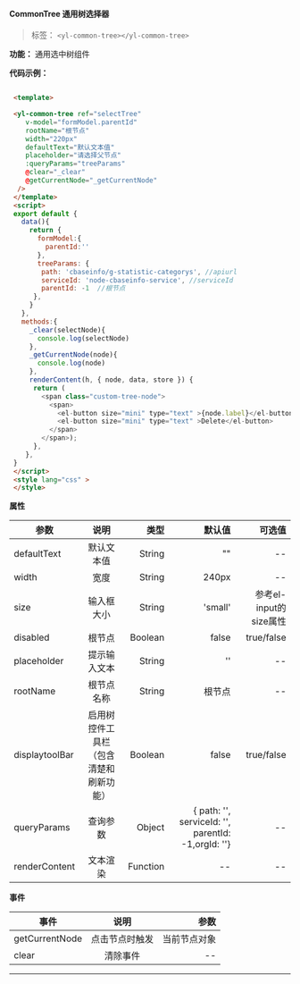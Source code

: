 
#### CommonTree 通用树选择器

> 标签：  `<yl-common-tree></yl-common-tree>`

**功能：**  通用选中树组件

**代码示例：**


  ```html

   <template>

   <yl-common-tree ref="selectTree"
      v-model="formModel.parentId"
      rootName="根节点"
      width="220px"
      defaultText="默认文本值"
      placeholder="请选择父节点"
      :queryParams="treeParams"
      @clear="_clear"
      @getCurrentNode="_getCurrentNode"
    />
   </template>
   <script>
   export default {
     data(){
       return {
         formModel:{
           parentId:''
         },
         treeParams: {
          path: 'cbaseinfo/g-statistic-categorys', //apiurl
          serviceId: 'node-cbaseinfo-service', //serviceId
          parentId: -1  //根节点
        },
       }
     },
     methods:{
       _clear(selectNode){
         console.log(selectNode)
       },
       _getCurrentNode(node){
         console.log(node)
       },
       renderContent(h, { node, data, store }) {
        return (
          <span class="custom-tree-node">
            <span>
              <el-button size="mini" type="text" >{node.label}</el-button>
              <el-button size="mini" type="text" >Delete</el-button>
            </span>
          </span>);
        },
      },
   }
   </script>
   <style lang="css" >
   </style>

  ```

  **属性**

  | 参数        | 说明           |类型   |默认值|可选值|
  | ------------- |:-------------:| -----:|---:|---:|
  | defaultText| 默认文本值 | String|"" |--|
  | width| 宽度 | String| 240px |--|
  | size| 输入框大小  | String|'small' |参考el-input的size属性|
  | disabled| 根节点  | Boolean|false |true/false|
  | placeholder| 提示输入文本  | String|'' |--|
  | rootName| 根节点名称 | String|根节点 |--|
  | displaytoolBar| 启用树控件工具栏（包含清楚和刷新功能）| Boolean|false |true/false|
  | queryParams| 查询参数 | Object|{ path: '', serviceId: '', parentId: -1,orgId: ''} |--|
  | renderContent| 文本渲染 | Function | --|--|

  **事件**

  | 事件        | 说明           |参数   |
  | ------------- |:-------------:| -----:|
  | getCurrentNode| 点击节点时触发 | 当前节点对象|
  | clear| 清除事件 | -- |
  
---
